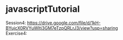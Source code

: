 # javascriptTutorial

Session4: https://drive.google.com/file/d/1kH-BYujcX0RVYuWItj3GM7eTzpQRLrJ3/view?usp=sharing
 <br />
Exercise4: 